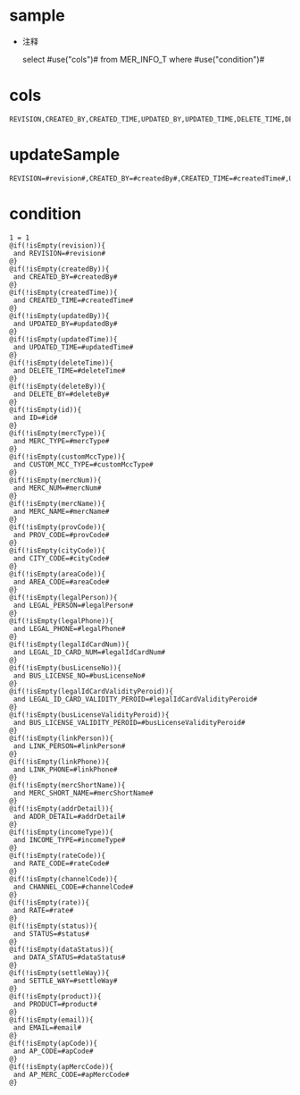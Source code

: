 sample
===
* 注释

	select #use("cols")# from MER_INFO_T  where  #use("condition")#

cols
===
	REVISION,CREATED_BY,CREATED_TIME,UPDATED_BY,UPDATED_TIME,DELETE_TIME,DELETE_BY,ID,MERC_TYPE,CUSTOM_MCC_TYPE,MERC_NUM,MERC_NAME,PROV_CODE,CITY_CODE,AREA_CODE,LEGAL_PERSON,LEGAL_PHONE,LEGAL_ID_CARD_NUM,BUS_LICENSE_NO,LEGAL_ID_CARD_VALIDITY_PEROID,BUS_LICENSE_VALIDITY_PEROID,LINK_PERSON,LINK_PHONE,MERC_SHORT_NAME,ADDR_DETAIL,INCOME_TYPE,RATE_CODE,CHANNEL_CODE,RATE,STATUS,DATA_STATUS,SETTLE_WAY,PRODUCT,EMAIL,AP_CODE,AP_MERC_CODE

updateSample
===
	
	REVISION=#revision#,CREATED_BY=#createdBy#,CREATED_TIME=#createdTime#,UPDATED_BY=#updatedBy#,UPDATED_TIME=#updatedTime#,DELETE_TIME=#deleteTime#,DELETE_BY=#deleteBy#,ID=#id#,MERC_TYPE=#mercType#,CUSTOM_MCC_TYPE=#customMccType#,MERC_NUM=#mercNum#,MERC_NAME=#mercName#,PROV_CODE=#provCode#,CITY_CODE=#cityCode#,AREA_CODE=#areaCode#,LEGAL_PERSON=#legalPerson#,LEGAL_PHONE=#legalPhone#,LEGAL_ID_CARD_NUM=#legalIdCardNum#,BUS_LICENSE_NO=#busLicenseNo#,LEGAL_ID_CARD_VALIDITY_PEROID=#legalIdCardValidityPeroid#,BUS_LICENSE_VALIDITY_PEROID=#busLicenseValidityPeroid#,LINK_PERSON=#linkPerson#,LINK_PHONE=#linkPhone#,MERC_SHORT_NAME=#mercShortName#,ADDR_DETAIL=#addrDetail#,INCOME_TYPE=#incomeType#,RATE_CODE=#rateCode#,CHANNEL_CODE=#channelCode#,RATE=#rate#,STATUS=#status#,DATA_STATUS=#dataStatus#,SETTLE_WAY=#settleWay#,PRODUCT=#product#,EMAIL=#email#,AP_CODE=#apCode#,AP_MERC_CODE=#apMercCode#

condition
===

	1 = 1  
	@if(!isEmpty(revision)){
	 and REVISION=#revision#
	@}
	@if(!isEmpty(createdBy)){
	 and CREATED_BY=#createdBy#
	@}
	@if(!isEmpty(createdTime)){
	 and CREATED_TIME=#createdTime#
	@}
	@if(!isEmpty(updatedBy)){
	 and UPDATED_BY=#updatedBy#
	@}
	@if(!isEmpty(updatedTime)){
	 and UPDATED_TIME=#updatedTime#
	@}
	@if(!isEmpty(deleteTime)){
	 and DELETE_TIME=#deleteTime#
	@}
	@if(!isEmpty(deleteBy)){
	 and DELETE_BY=#deleteBy#
	@}
	@if(!isEmpty(id)){
	 and ID=#id#
	@}
	@if(!isEmpty(mercType)){
	 and MERC_TYPE=#mercType#
	@}
	@if(!isEmpty(customMccType)){
	 and CUSTOM_MCC_TYPE=#customMccType#
	@}
	@if(!isEmpty(mercNum)){
	 and MERC_NUM=#mercNum#
	@}
	@if(!isEmpty(mercName)){
	 and MERC_NAME=#mercName#
	@}
	@if(!isEmpty(provCode)){
	 and PROV_CODE=#provCode#
	@}
	@if(!isEmpty(cityCode)){
	 and CITY_CODE=#cityCode#
	@}
	@if(!isEmpty(areaCode)){
	 and AREA_CODE=#areaCode#
	@}
	@if(!isEmpty(legalPerson)){
	 and LEGAL_PERSON=#legalPerson#
	@}
	@if(!isEmpty(legalPhone)){
	 and LEGAL_PHONE=#legalPhone#
	@}
	@if(!isEmpty(legalIdCardNum)){
	 and LEGAL_ID_CARD_NUM=#legalIdCardNum#
	@}
	@if(!isEmpty(busLicenseNo)){
	 and BUS_LICENSE_NO=#busLicenseNo#
	@}
	@if(!isEmpty(legalIdCardValidityPeroid)){
	 and LEGAL_ID_CARD_VALIDITY_PEROID=#legalIdCardValidityPeroid#
	@}
	@if(!isEmpty(busLicenseValidityPeroid)){
	 and BUS_LICENSE_VALIDITY_PEROID=#busLicenseValidityPeroid#
	@}
	@if(!isEmpty(linkPerson)){
	 and LINK_PERSON=#linkPerson#
	@}
	@if(!isEmpty(linkPhone)){
	 and LINK_PHONE=#linkPhone#
	@}
	@if(!isEmpty(mercShortName)){
	 and MERC_SHORT_NAME=#mercShortName#
	@}
	@if(!isEmpty(addrDetail)){
	 and ADDR_DETAIL=#addrDetail#
	@}
	@if(!isEmpty(incomeType)){
	 and INCOME_TYPE=#incomeType#
	@}
	@if(!isEmpty(rateCode)){
	 and RATE_CODE=#rateCode#
	@}
	@if(!isEmpty(channelCode)){
	 and CHANNEL_CODE=#channelCode#
	@}
	@if(!isEmpty(rate)){
	 and RATE=#rate#
	@}
	@if(!isEmpty(status)){
	 and STATUS=#status#
	@}
	@if(!isEmpty(dataStatus)){
	 and DATA_STATUS=#dataStatus#
	@}
	@if(!isEmpty(settleWay)){
	 and SETTLE_WAY=#settleWay#
	@}
	@if(!isEmpty(product)){
	 and PRODUCT=#product#
	@}
	@if(!isEmpty(email)){
	 and EMAIL=#email#
	@}
	@if(!isEmpty(apCode)){
	 and AP_CODE=#apCode#
	@}
	@if(!isEmpty(apMercCode)){
	 and AP_MERC_CODE=#apMercCode#
	@}
	
	
